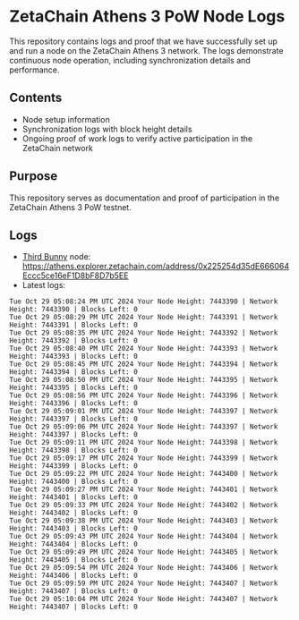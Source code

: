 # ZetaChain Athens 3 PoW Node Logs
This repository contains logs and proof that we have successfully set up and run a node on the ZetaChain Athens 3 network. The logs demonstrate continuous node operation, including synchronization details and performance.

## Contents
- Node setup information
- Synchronization logs with block height details
- Ongoing proof of work logs to verify active participation in the ZetaChain network

## Purpose
This repository serves as documentation and proof of participation in the ZetaChain Athens 3 PoW testnet.

## Logs

- [Third Bunny](https://thirdbunny.xyz/) node: https://athens.explorer.zetachain.com/address/0x225254d35dE666064Eccc5ce16eF1D8bF8D7b5EE
- Latest logs:
```
Tue Oct 29 05:08:24 PM UTC 2024 Your Node Height: 7443390 | Network Height: 7443390 | Blocks Left: 0
Tue Oct 29 05:08:29 PM UTC 2024 Your Node Height: 7443391 | Network Height: 7443391 | Blocks Left: 0
Tue Oct 29 05:08:35 PM UTC 2024 Your Node Height: 7443392 | Network Height: 7443392 | Blocks Left: 0
Tue Oct 29 05:08:40 PM UTC 2024 Your Node Height: 7443393 | Network Height: 7443393 | Blocks Left: 0
Tue Oct 29 05:08:45 PM UTC 2024 Your Node Height: 7443394 | Network Height: 7443394 | Blocks Left: 0
Tue Oct 29 05:08:50 PM UTC 2024 Your Node Height: 7443395 | Network Height: 7443395 | Blocks Left: 0
Tue Oct 29 05:08:56 PM UTC 2024 Your Node Height: 7443396 | Network Height: 7443396 | Blocks Left: 0
Tue Oct 29 05:09:01 PM UTC 2024 Your Node Height: 7443397 | Network Height: 7443397 | Blocks Left: 0
Tue Oct 29 05:09:06 PM UTC 2024 Your Node Height: 7443397 | Network Height: 7443397 | Blocks Left: 0
Tue Oct 29 05:09:11 PM UTC 2024 Your Node Height: 7443398 | Network Height: 7443398 | Blocks Left: 0
Tue Oct 29 05:09:17 PM UTC 2024 Your Node Height: 7443399 | Network Height: 7443399 | Blocks Left: 0
Tue Oct 29 05:09:22 PM UTC 2024 Your Node Height: 7443400 | Network Height: 7443400 | Blocks Left: 0
Tue Oct 29 05:09:27 PM UTC 2024 Your Node Height: 7443401 | Network Height: 7443401 | Blocks Left: 0
Tue Oct 29 05:09:33 PM UTC 2024 Your Node Height: 7443402 | Network Height: 7443402 | Blocks Left: 0
Tue Oct 29 05:09:38 PM UTC 2024 Your Node Height: 7443403 | Network Height: 7443403 | Blocks Left: 0
Tue Oct 29 05:09:43 PM UTC 2024 Your Node Height: 7443404 | Network Height: 7443404 | Blocks Left: 0
Tue Oct 29 05:09:49 PM UTC 2024 Your Node Height: 7443405 | Network Height: 7443405 | Blocks Left: 0
Tue Oct 29 05:09:54 PM UTC 2024 Your Node Height: 7443406 | Network Height: 7443406 | Blocks Left: 0
Tue Oct 29 05:09:59 PM UTC 2024 Your Node Height: 7443407 | Network Height: 7443407 | Blocks Left: 0
Tue Oct 29 05:10:04 PM UTC 2024 Your Node Height: 7443407 | Network Height: 7443407 | Blocks Left: 0
```
